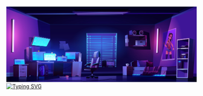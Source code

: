 <a href="https://git.io/typing-svg"><img src="githubphoto1.jpg"><img src="https://readme-typing-svg.herokuapp.com?font=Creepster&pause=1000&center=true&vCenter=true&random=false&width=435&lines=Dhruv+this+side+%F0%9F%91%8B;A+tech+enthusiast+and+a+beginner+dev" alt="Typing SVG" /></a>
